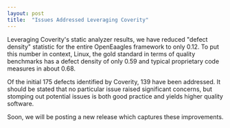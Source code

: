 ```yaml
---
layout: post
title:  "Issues Addressed Leveraging Coverity"
---
```

Leveraging Coverity's static analyzer results, we have reduced "defect density" statistic for the entire OpenEaagles framework to only 0.12. To put this number in context, Linux, the gold standard in terms of quality benchmarks has a defect density of only 0.59 and typical proprietary code measures in about 0.68.

Of the initial 175 defects identified by Coverity, 139 have been addressed. It should be stated that no particular issue raised significant concerns, but stomping out potential issues is both good practice and yields higher quality software.

Soon, we will be posting a new release which captures these improvements.
